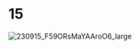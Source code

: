 # 15

![230915_F59ORsMaYAAroO6_large](https://github.com/wotupset/2023/assets/4385327/9d8503b2-e3fd-4149-9e74-a24470295e8c)
